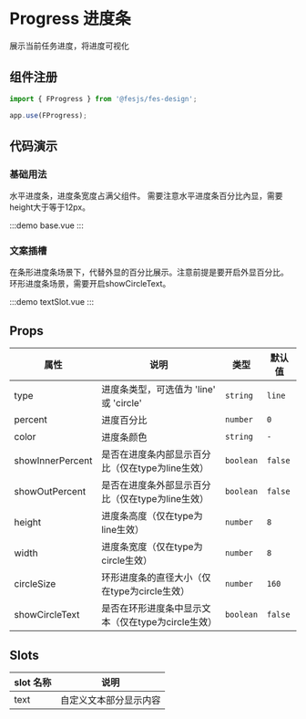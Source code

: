 # Progress 进度条

展示当前任务进度，将进度可视化

## 组件注册

```js
import { FProgress } from '@fesjs/fes-design';

app.use(FProgress);
```

## 代码演示

### 基础用法
水平进度条，进度条宽度占满父组件。
需要注意水平进度条百分比內显，需要height大于等于12px。

:::demo
base.vue
:::

### 文案插槽
在条形进度条场景下，代替外显的百分比展示。注意前提是要开启外显百分比。
环形进度条场景，需要开启showCircleText。

:::demo
textSlot.vue
:::

## Props

| 属性             | 说明                                               | 类型      | 默认值  |
| ---------------- | -------------------------------------------------- | --------- | ------- |
| type             | 进度条类型，可选值为 'line' 或 'circle'            | `string`  | `line`  |
| percent          | 进度百分比                                         | `number`  | `0`     |
| color            | 进度条颜色                                         | `string`  | `-`     |
| showInnerPercent | 是否在进度条内部显示百分比（仅在type为line生效）   | `boolean` | `false` |
| showOutPercent   | 是否在进度条外部显示百分比（仅在type为line生效）   | `boolean` | `false` |
| height           | 进度条高度（仅在type为line生效）                   | `number`  | `8`     |
| width            | 进度条宽度（仅在type为circle生效）                 | `number`  | `8`     |
| circleSize       | 环形进度条的直径大小（仅在type为circle生效）       | `number`  | `160`   |
| showCircleText   | 是否在环形进度条中显示文本（仅在type为circle生效） | `boolean` | `false` |

## Slots

| slot 名称 | 说明                   |
| --------- | ---------------------- |
| text      | 自定义文本部分显示内容 |
